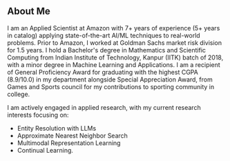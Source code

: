## About Me

I am an Applied Scientist at Amazon with 7+ years of experience (5+ years in catalog) applying state-of-the-art AI/ML techniques to real-world problems. Prior to Amazon, I worked at Goldman Sachs market risk division for 1.5 years. I hold a Bachelor's degree in Mathematics and Scientific Computing from Indian Institute of Technology, Kanpur (IITK) batch of 2018, with a minor degree in Machine Learning and Applications. I am a recipient of General Proficiency Award for graduating with the highest CGPA (8.9/10.0) in my department alongside Special Appreciation Award, from Games and Sports council for my contributions to sporting community in college.

I am actively engaged in applied research, with my current research interests focusing on:
- Entity Resolution with LLMs
- Approximate Nearest Neighbor Search
- Multimodal Representation Learning
- Continual Learning.